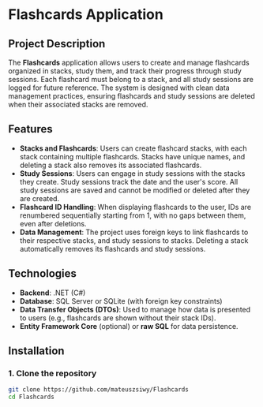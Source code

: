 # Flashcards Application

## Project Description
The **Flashcards** application allows users to create and manage flashcards organized in stacks, study them, and track their progress through study sessions. Each flashcard must belong to a stack, and all study sessions are logged for future reference. The system is designed with clean data management practices, ensuring flashcards and study sessions are deleted when their associated stacks are removed.

## Features
- **Stacks and Flashcards**: Users can create flashcard stacks, with each stack containing multiple flashcards. Stacks have unique names, and deleting a stack also removes its associated flashcards.
- **Study Sessions**: Users can engage in study sessions with the stacks they create. Study sessions track the date and the user's score. All study sessions are saved and cannot be modified or deleted after they are created.
- **Flashcard ID Handling**: When displaying flashcards to the user, IDs are renumbered sequentially starting from 1, with no gaps between them, even after deletions.
- **Data Management**: The project uses foreign keys to link flashcards to their respective stacks, and study sessions to stacks. Deleting a stack automatically removes its flashcards and study sessions.

## Technologies
- **Backend**: .NET (C#)
- **Database**: SQL Server or SQLite (with foreign key constraints)
- **Data Transfer Objects (DTOs)**: Used to manage how data is presented to users (e.g., flashcards are shown without their stack IDs).
- **Entity Framework Core** (optional) or **raw SQL** for data persistence.

## Installation

### 1. Clone the repository
```bash
git clone https://github.com/mateuszsiwy/Flashcards
cd Flashcards
